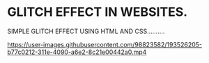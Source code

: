 # GLITCH EFFECT IN WEBSITES.
SIMPLE GLITCH EFFECT USING HTML AND CSS..........

https://user-images.githubusercontent.com/98823582/193526205-b77c0212-311e-4090-a6e2-8c21e00442a0.mp4
